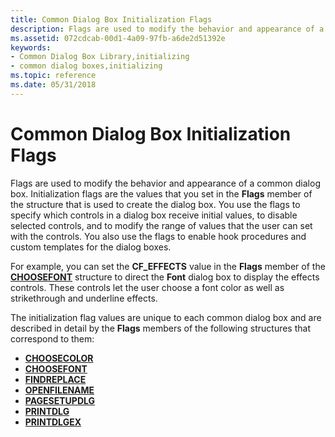 ```yaml
---
title: Common Dialog Box Initialization Flags
description: Flags are used to modify the behavior and appearance of a common dialog box.
ms.assetid: 072cdcab-00d1-4a09-97fb-a6de2d51392e
keywords:
- Common Dialog Box Library,initializing
- common dialog boxes,initializing
ms.topic: reference
ms.date: 05/31/2018
---
```


# Common Dialog Box Initialization Flags

Flags are used to modify the behavior and appearance of a common dialog box. Initialization flags are the values that you set in the **Flags** member of the structure that is used to create the dialog box. You use the flags to specify which controls in a dialog box receive initial values, to disable selected controls, and to modify the range of values that the user can set with the controls. You also use the flags to enable hook procedures and custom templates for the dialog boxes.

For example, you can set the **CF\_EFFECTS** value in the **Flags** member of the [**CHOOSEFONT**](/windows/win32/api/commdlg/ns-commdlg-choosefonta) structure to direct the **Font** dialog box to display the effects controls. These controls let the user choose a font color as well as strikethrough and underline effects.

The initialization flag values are unique to each common dialog box and are described in detail by the **Flags** members of the following structures that correspond to them:

-   [**CHOOSECOLOR**](/windows/win32/api/commdlg/ns-commdlg-choosecolora-r1)
-   [**CHOOSEFONT**](/windows/win32/api/commdlg/ns-commdlg-choosefonta)
-   [**FINDREPLACE**](/windows/win32/api/commdlg/ns-commdlg-findreplacea)
-   [**OPENFILENAME**](/windows/win32/api/commdlg/ns-commdlg-openfilenamea)
-   [**PAGESETUPDLG**](/windows/win32/api/commdlg/ns-commdlg-pagesetupdlga)
-   [**PRINTDLG**](/windows/win32/api/commdlg/ns-commdlg-printdlga)
-   [**PRINTDLGEX**](/windows/win32/api/commdlg/ns-commdlg-printdlgexa)

 

 




